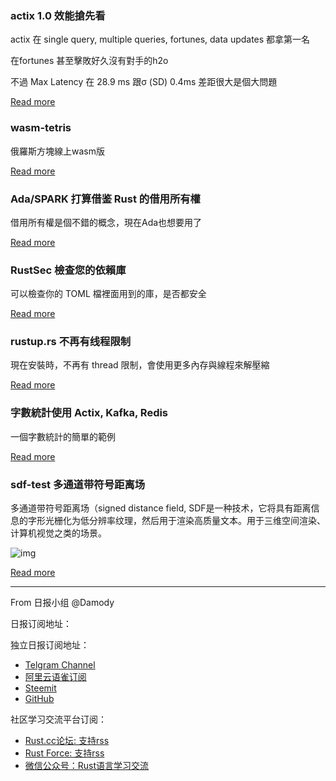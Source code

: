 ### actix 1.0 效能搶先看
actix 在 single query, multiple queries, fortunes, data updates 都拿第一名

在fortunes 甚至擊敗好久沒有對手的h2o

不過 Max Latency 在 28.9 ms 跟σ (SD) 0.4ms 差距很大是個大問題

[Read more](https://www.techempower.com/benchmarks/#section=test&runid=52587667-bee1-4b9b-b34d-929b616d5e4c&hw=ph&test=db)

### wasm-tetris

俄羅斯方塊線上wasm版

[Read more](https://www.reddit.com/r/rust/comments/bxewhz/tetris_clone_using_rust_and_webassembly/)

### Ada/SPARK 打算借鉴 Rust 的借用所有權

借用所有權是個不錯的概念，現在Ada也想要用了

[Read more](https://www.reddit.com/r/rust/comments/bxjpxp/adaspark_is_intent_on_borrowing_ownership_from/)

### RustSec 檢查您的依賴庫

可以檢查你的 TOML 檔裡面用到的庫，是否都安全

[Read more](https://www.reddit.com/r/rust/comments/bxl9ji/rustsec_rce_friendly_reminder_to_review_your/)

### rustup.rs 不再有线程限制

現在安裝時，不再有 thread 限制，會使用更多內存與線程來解壓縮

[Read more](https://www.reddit.com/r/rust/comments/bxn7cy/rustuprs_threaded_io_testers_wanted/)


### 字數統計使用 Actix, Kafka, Redis

一個字數統計的簡單的範例

[Read more](https://www.reddit.com/r/rust/comments/bxo0ly/word_count_with_actix_kafka_and_redis/)

### sdf-test 多通道带符号距离场

多通道带符号距离场（signed distance field, SDF是一种技术，它将具有距离信息的字形光栅化为低分辨率纹理，然后用于渲染高质量文本。用于三维空间渲染、计算机视觉之类的场景。

![img](https://github.com/Cierpliwy/sdf-test/blob/master/demo.png?raw=true)

[Read more](https://www.reddit.com/r/rust/comments/bxo1sb/multichannel_signed_distance_fields_font_tech_demo/)

---

From 日报小组 @Damody

日报订阅地址：

独立日报订阅地址：
- [Telgram Channel](https://t.me/rust_daily_news )
- [阿里云语雀订阅](https://www.yuque.com/chaosbot/rustnews)
- [Steemit](https://steemit.com/@blackanger)
- [GitHub](https://github.com/RustStudy/rust_daily_news)

社区学习交流平台订阅：
- [Rust.cc论坛: 支持rss](https://rust.cc)
- [Rust Force: 支持rss](https://rustforce.net/)
- [微信公众号：Rust语言学习交流](https://rust.cc/article?id=ed7c9379-d681-47cb-9532-0db97d883f62)
